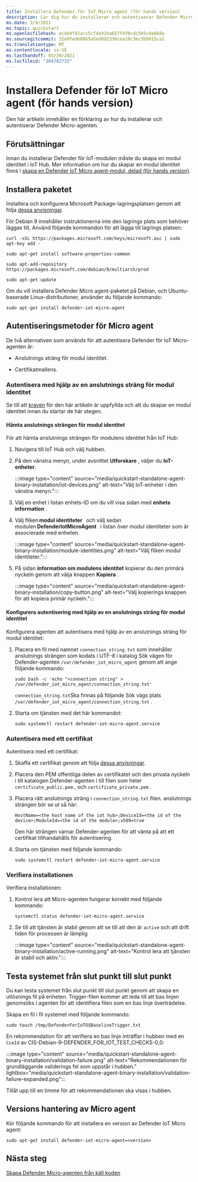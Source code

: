 ```yaml
---
title: Installera Defender för IoT Micro agent (för hands version)
description: Lär dig hur du installerar och autentiserar Defender Micro-agenten.
ms.date: 3/9/2021
ms.topic: quickstart
ms.openlocfilehash: ecde9f42acc5cf4a924a657f4f0cdc545c4a668e
ms.sourcegitcommit: 32e0fedb80b5a5ed0d2336cea18c3ec3b5015ca1
ms.translationtype: MT
ms.contentlocale: sv-SE
ms.lasthandoff: 03/30/2021
ms.locfileid: "104782732"
---
```

# <a name="install-defender-for-iot-micro-agent-preview"></a>Installera Defender för IoT Micro agent (för hands version)

Den här artikeln innehåller en förklaring av hur du installerar och autentiserar Defender Micro-agenten.

## <a name="prerequisites"></a>Förutsättningar

Innan du installerar Defender för IoT-modulen måste du skapa en modul identitet i IoT Hub. Mer information om hur du skapar en modul identitet finns i [skapa en Defender IoT Micro agent-modul, delad (för hands version)](quickstart-create-micro-agent-module-twin.md).

## <a name="install-the-package"></a>Installera paketet

Installera och konfigurera Microsoft Package-lagringsplatsen genom att följa [dessa anvisningar](/windows-server/administration/linux-package-repository-for-microsoft-software). 

För Debian 9 innehåller instruktionerna inte den lagrings plats som behöver läggas till, Använd följande kommandon för att lägga till lagrings platsen: 

```azurecli
curl -sSL https://packages.microsoft.com/keys/microsoft.asc | sudo apt-key add - 

sudo apt-get install software-properties-common

sudo apt-add-repository https://packages.microsoft.com/debian/9/multiarch/prod

sudo apt-get update
```

Om du vill installera Defender Micro agent-paketet på Debian, och Ubuntu-baserade Linux-distributioner, använder du följande kommando:

```azurecli
sudo apt-get install defender-iot-micro-agent 
```

## <a name="micro-agent-authentication-methods"></a>Autentiseringsmetoder för Micro agent 

De två alternativen som används för att autentisera Defender för IoT Micro-agenten är: 

- Anslutnings sträng för modul identitet. 

- Certifikatmallens.

### <a name="authenticate-using-a-module-identity-connection-string"></a>Autentisera med hjälp av en anslutnings sträng för modul identitet

Se till att [kraven](#prerequisites) för den här artikeln är uppfyllda och att du skapar en modul identitet innan du startar de här stegen. 

#### <a name="get-the-module-identity-connection-string"></a>Hämta anslutnings strängen för modul identitet

För att hämta anslutnings strängen för modulens identitet från IoT Hub: 

1. Navigera till IoT Hub och välj hubben.

1. På den vänstra menyn, under avsnittet **Utforskare** , väljer du **IoT-enheter**.

   :::image type="content" source="media/quickstart-standalone-agent-binary-installation/iot-devices.png" alt-text="Välj IoT-enheter i den vänstra menyn.":::

1. Välj en enhet i listan enhets-ID om du vill visa sidan med **enhets information** .

1. Välj fliken **modul identiteter**   och välj sedan modulen **DefenderIotMicroAgent**   i listan över modul identiteter som är associerade med enheten.

   :::image type="content" source="media/quickstart-standalone-agent-binary-installation/module-identities.png" alt-text="Välj fliken modul identiteter.":::

1. På sidan **information om modulens identitet** kopierar du den primära nyckeln genom att välja knappen **Kopiera** .

   :::image type="content" source="media/quickstart-standalone-agent-binary-installation/copy-button.png" alt-text="Välj kopierings knappen för att kopiera primär nyckeln.":::

#### <a name="configure-authentication-using-a-module-identity-connection-string"></a>Konfigurera autentisering med hjälp av en anslutnings sträng för modul identitet

Konfigurera agenten att autentisera med hjälp av en anslutnings sträng för modul identitet:

1. Placera en fil med namnet `connection_string.txt` som innehåller anslutnings strängen som kodats i UTF-8 i katalog Sök vägen för Defender-agenten `/var/defender_iot_micro_agent` genom att ange följande kommando:

    ```azurecli
    sudo bash -c 'echo "<connection string" > /var/defender_iot_micro_agent/connection_string.txt' 
    ```

    `connection_string.txt`Ska finnas på följande Sök vägs plats `/var/defender_iot_micro_agent/connection_string.txt` .

1. Starta om tjänsten med det här kommandot:  

    ```azurecli
    sudo systemctl restart defender-iot-micro-agent.service 
    ```

### <a name="authenticate-using-a-certificate"></a>Autentisera med ett certifikat

Autentisera med ett certifikat:

1. Skaffa ett certifikat genom att följa [dessa anvisningar](../iot-hub/iot-hub-security-x509-get-started.md).

1. Placera den PEM offentliga delen av certifikatet och den privata nyckeln i till katalogen Defender-agenten i till filen som heter `certificate_public.pem` , och `certificate_private.pem` . 

1. Placera rätt anslutnings sträng i `connection_string.txt` filen. anslutnings strängen bör se ut så här: 

    `HostName=<the host name of the iot hub>;DeviceId=<the id of the device>;ModuleId=<the id of the module>;x509=true` 

    Den här strängen varnar Defender-agenten för att vänta på att ett certifikat tillhandahålls för autentisering. 

1. Starta om tjänsten med följande kommando:  

    ```azurecli
    sudo systemctl restart defender-iot-micro-agent.service
    ```

### <a name="validate-your-installation"></a>Verifiera installationen

Verifiera installationen:

1. Kontrol lera att Micro-agenten fungerar korrekt med följande kommando:  

    ```azurecli
    systemctl status defender-iot-micro-agent.service
    ```
1. Se till att tjänsten är stabil genom att se till att den är `active` och att drift tiden för processen är lämplig

    :::image type="content" source="media/quickstart-standalone-agent-binary-installation/active-running.png" alt-text="Kontrol lera att tjänsten är stabil och aktiv.":::
 
## <a name="testing-the-system-end-to-end"></a>Testa systemet från slut punkt till slut punkt 

Du kan testa systemet från slut punkt till slut punkt genom att skapa en utlösnings fil på enheten. Trigger-filen kommer att leda till att bas linjen genomsöks i agenten för att identifiera filen som en bas linje överträdelse. 

Skapa en fil i fil systemet med följande kommando:

```azurecli
sudo touch /tmp/DefenderForIoTOSBaselineTrigger.txt 
```
En rekommendation för att verifiera en bas linje inträffar i hubben med en `CceId` av CIS-Debian-9-DEFENDER_FOR_IOT_TEST_CHECKS-0,0: 

:::image type="content" source="media/quickstart-standalone-agent-binary-installation/validation-failure.png" alt-text="Rekommendationen för grundläggande validerings fel som uppstår i hubben." lightbox="media/quickstart-standalone-agent-binary-installation/validation-failure-expanded.png":::

Tillåt upp till en timme för att rekommendationen ska visas i hubben. 

## <a name="micro-agent-versioning"></a>Versions hantering av Micro agent 

Kör följande kommando för att installera en version av Defender IoT Micro agent: 

```azurecli
sudo apt-get install defender-iot-micro-agent=<version>
```

## <a name="next-steps"></a>Nästa steg

[Skapa Defender Micro-agenten från käll koden](quickstart-building-the-defender-micro-agent-from-source.md)